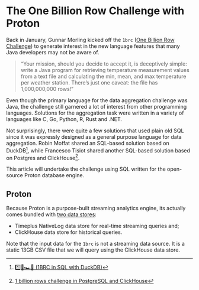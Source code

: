 # The One Billion Row Challenge with Proton

Back in January, Gunnar Morling kicked off the `1brc` ([One Billion Row Challenge](https://www.morling.dev/blog/one-billion-row-challenge/)) to generate interest in the new language features that many Java developers may not be aware of.

> “Your mission, should you decide to accept it, is deceptively simple: write a Java program for retrieving temperature measurement values from a text file and calculating the min, mean, and max temperature per weather station. There’s just one caveat: the file has 1,000,000,000 rows!”

Even though the primary language for the data aggregation challenge was Java, the challenge still garnered a lot of interest from other programming languages. Solutions for the aggregation task were written in a variety of languages like C, Go, Python, R, Rust and .NET. 

Not surprisingly, there were quite a few solutions that used plain old SQL since it was expressly designed as a general purpose language for data aggregation. Robin Moffat shared an SQL-based solution based on DuckDB[^1], while Francesco Tisiot shared another SQL-based solution based on Postgres and ClickHouse[^2].

This article will undertake the challenge using SQL written for the open-source Proton database engine.


## Proton
Because Proton is a purpose-built streaming analytics engine, its actually comes bundled with [two data stores](https://docs.timeplus.com/proton-architecture#data-storage): 
- Timeplus NativeLog data store for real-time streaming queries and;
- ClickHouse data store for historical queries.

Note that the input data for the `1brc` is not a streaming data source. It is a static 13GB CSV file that we will query using the ClickHouse data store. 







[^1]: [1️⃣🐝🏎️🦆 (1BRC in SQL with DuckDB)](https://rmoff.net/2024/01/03/1%EF%B8%8F%E2%83%A3%EF%B8%8F-1brc-in-sql-with-duckdb/) 
[^2]: [1 billion rows challenge in PostgreSQL and ClickHouse](https://ftisiot.net/posts/1brows/)
